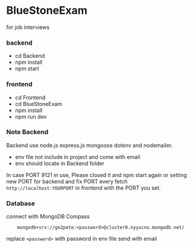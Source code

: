 # BlueStoneExam
for job interviews 


 ### backend 
- cd Backend
- npm install 
- npm start
  
### frontend
- cd Frontend
- cd BlueStoneExam
- npm install
- npm run dev

### Note Backend
Backend use node.js express.js  mongoose dotenv and nodemailer.

- env file not include in project and come with email
- env should locate in Backend folder

In case PORT 9121 in use, Please closed it and npm start again or setting new PORT for backend and fix PORT every fetch `http://localhost:YOURPORT` in frontend with the PORT you set.

### Database
connect with MongoDB Compass
        
        mongodb+srv://go2pete:<password>@cluster0.nyyxcno.mongodb.net/

replace `<password>` with password in env file send with email